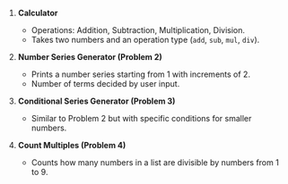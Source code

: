 1. **Calculator**  
   - Operations: Addition, Subtraction, Multiplication, Division.
   - Takes two numbers and an operation type (`add`, `sub`, `mul`, `div`).

2. **Number Series Generator (Problem 2)**  
   - Prints a number series starting from 1 with increments of 2.
   - Number of terms decided by user input.

3. **Conditional Series Generator (Problem 3)**  
   - Similar to Problem 2 but with specific conditions for smaller numbers.

4. **Count Multiples (Problem 4)**  
   - Counts how many numbers in a list are divisible by numbers from 1 to 9.
